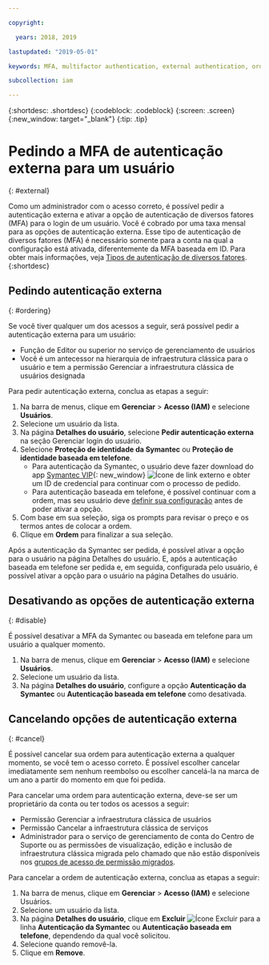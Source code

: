 ```yaml
---

copyright:

  years: 2018, 2019

lastupdated: "2019-05-01"

keywords: MFA, multifactor authentication, external authentication, order authentication, Symantec, phone-based authentication, cancel authentication order

subcollection: iam

---
```


{:shortdesc: .shortdesc}
{:codeblock: .codeblock}
{:screen: .screen}
{:new_window: target="_blank"}
{:tip: .tip}

# Pedindo a MFA de autenticação externa para um usuário
{: #external}

Como um administrador com o acesso correto, é possível pedir a autenticação externa e ativar a opção de autenticação de diversos fatores (MFA) para o login de um usuário. Você é cobrado por uma taxa mensal para as opções de autenticação externa. Esse tipo de autenticação de diversos fatores (MFA) é necessário somente para a conta na qual a configuração está ativada, diferentemente da MFA baseada em ID. Para obter mais informações, veja [Tipos de autenticação de diversos fatores](/docs/iam?topic=iam-types#types).
{:shortdesc}

## Pedindo autenticação externa
{: #ordering}

Se você tiver qualquer um dos acessos a seguir, será possível pedir a autenticação externa para um usuário:

* Função de Editor ou superior no serviço de gerenciamento de usuários
* Você é um antecessor na hierarquia de infraestrutura clássica para o usuário e tem a permissão Gerenciar a infraestrutura clássica de usuários designada

Para pedir autenticação externa, conclua as etapas a seguir:

1. Na barra de menus, clique em **Gerenciar** &gt; **Acesso (IAM)** e selecione **Usuários**.
2. Selecione um usuário da lista.
3. Na página **Detalhes do usuário**, selecione **Pedir autenticação externa** na seção Gerenciar login do usuário.
4. Selecione **Proteção de identidade da Symantec** ou **Proteção de identidade baseada em telefone**.
    * Para autenticação da Symantec, o usuário deve fazer download do app [Symantec VIP](https://vip.symantec.com/){: new_window} ![Ícone de link externo](../icons/launch-glyph.svg) e obter um ID de credencial para continuar com o processo de pedido.
    * Para autenticação baseada em telefone, é possível continuar com a ordem, mas seu usuário deve [definir sua configuração](/docs/account?topic=account-third-party-MFA#setting-up-phone-based-authentication) antes de poder ativar a opção.
5. Com base em sua seleção, siga os prompts para revisar o preço e os termos antes de colocar a ordem.
6. Clique em **Ordem** para finalizar a sua seleção.

Após a autenticação da Symantec ser pedida, é possível ativar a opção para o usuário na página Detalhes do usuário. E, após a autenticação baseada em telefone ser pedida e, em seguida, configurada pelo usuário, é possível ativar a opção para o usuário na página Detalhes do usuário.

## Desativando as opções de autenticação externa
{: #disable}

É possível desativar a MFA da Symantec ou baseada em telefone para um usuário a qualquer momento.

1. Na barra de menus, clique em **Gerenciar** &gt; **Acesso (IAM)** e selecione **Usuários**.
2. Selecione um usuário da lista.
3. Na página **Detalhes do usuário**, configure a opção **Autenticação da Symantec** ou **Autenticação baseada em telefone** como desativada.

## Cancelando opções de autenticação externa
{: #cancel}

É possível cancelar sua ordem para autenticação externa a qualquer momento, se você tem o acesso correto. É possível escolher cancelar imediatamente sem nenhum reembolso ou escolher cancelá-la na marca de um ano a partir do momento em que foi pedida.

Para cancelar uma ordem para autenticação externa, deve-se ser um proprietário da conta ou ter todos os acessos a seguir:

* Permissão Gerenciar a infraestrutura clássica de usuários
* Permissão Cancelar a infraestrutura clássica de serviços
* Administrador para o serviço de gerenciamento de conta do Centro de Suporte ou as permissões de visualização, edição e inclusão de infraestrutura clássica migrada pelo chamado que não estão disponíveis nos [grupos de acesso de permissão migrados](/docs/iam?topic=iam-predefined#predefined).

Para cancelar a ordem de autenticação externa, conclua as etapas a seguir:

1. Na barra de menus, clique em **Gerenciar** &gt; **Acesso (IAM)** e selecione Usuários.
2. Selecione um usuário da lista.
3. Na página **Detalhes do usuário**, clique em **Excluir** ![Ícone Excluir](../icons/icon_trash.svg) para a linha **Autenticação da Symantec** ou **Autenticação baseada em telefone**, dependendo da qual você solicitou.
4. Selecione quando removê-la.
5. Clique em **Remove**.
